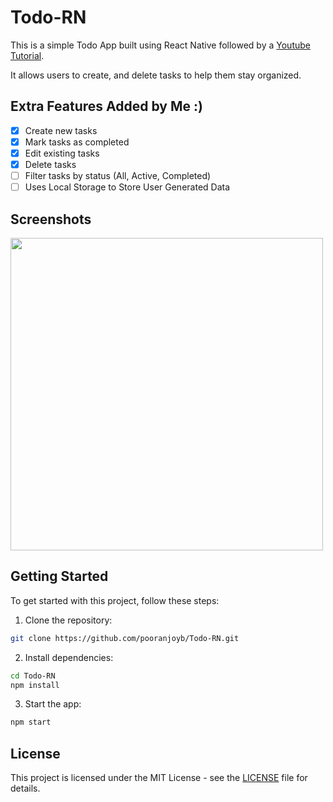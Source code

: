 # Todo-RN

This is a simple Todo App built using React Native followed by a [Youtube Tutorial](https://www.youtube.com/watch?v=0kL6nhutjQ8). 

It allows users to create, and delete tasks to help them stay organized.
## Extra Features Added by Me :)  

- [x] Create new tasks
- [x] Mark tasks as completed
- [x] Edit existing tasks
- [x] Delete tasks
- [ ] Filter tasks by status (All, Active, Completed)
- [ ] Uses Local Storage to Store User Generated Data

## Screenshots
<img src="https://github.com/pooranjoyb/Todo-RN/assets/90945182/1a8c66f2-d94a-48ae-8568-b123478f0616" height=500>

## Getting Started

To get started with this project, follow these steps:

1. Clone the repository:

```bash
git clone https://github.com/pooranjoyb/Todo-RN.git
```

2. Install dependencies:

```bash
cd Todo-RN
npm install
```

3. Start the app:

```bash
npm start
```

## License

This project is licensed under the MIT License - see the [LICENSE](LICENSE) file for details.
